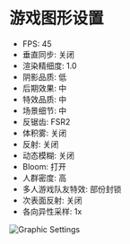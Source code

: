 # 游戏图形设置

+ FPS: 45
+ 垂直同步: 关闭
+ 渲染精细度: 1.0
+ 阴影品质: 低
+ 后期效果: 中
+ 特效品质: 中
+ 场景细节: 中 
+ 反锯齿: FSR2
+ 体积雾: 关闭 
+ 反射: 关闭
+ 动态模糊: 关闭
+ Bloom: 打开
+ 人群密度: 高
+ 多人游戏队友特效: 部份封锁
+ 次表面反射: 关闭
+ 各向异性采样: 1x

![Graphic Settings](https://github-share-1304366332.cos.ap-guangzhou.myqcloud.com/game/genshin/attachments/graphicSettings.jpg)